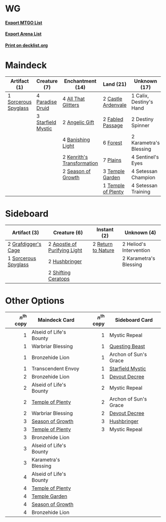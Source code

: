 # WG

#### [Export MTGO List](../collection/WG/WG.txt)
#### [Export Arena List](../collection/WG/WG_arena.txt)
#### [Print on decklist.org](http://decklist.org/?deckmain=4%09All%20That%20Glitters%0A2%09Angelic%20Gift%0A4%09Banishing%20Light%0A1%09Calix,%20Destiny's%20Hand%0A2%09Castle%20Ardenvale%0A2%09Destiny%20Spinner%0A2%09Fabled%20Passage%0A6%09Forest%0A2%09Karametra's%20Blessing%0A2%09Kenrith's%20Transformation%0A4%09Paradise%20Druid%0A7%09Plains%0A2%09Season%20of%20Growth%0A4%09Sentinel's%20Eyes%0A4%09Setessan%20Champion%0A4%09Setessan%20Training%0A1%09Sorcerous%20Spyglass%0A3%09Starfield%20Mystic%0A3%09Temple%20Garden%0A1%09Temple%20of%20Plenty&deckside=2%09Apostle%20of%20Purifying%20Light%0A2%09Grafdigger's%20Cage%0A2%09Heliod's%20Intervention%0A2%09Hushbringer%0A2%09Karametra's%20Blessing%0A2%09Return%20to%20Nature%0A2%09Shifting%20Ceratops%0A1%09Sorcerous%20Spyglass)
# Maindeck

|                                         Artifact (1)                                          |                                        Creature (7)                                         |                                          Enchantment (14)                                           |                                          Land (21)                                          |     Unknown (17)      |
|-----------------------------------------------------------------------------------------------|---------------------------------------------------------------------------------------------|-----------------------------------------------------------------------------------------------------|---------------------------------------------------------------------------------------------|-----------------------|
|1 [Sorcerous Spyglass](http://gatherer.wizards.com/Pages/Card/Details.aspx?multiverseid=435407)|4 [Paradise Druid](http://gatherer.wizards.com/Pages/Card/Details.aspx?multiverseid=461098)  |4 [All That Glitters](http://gatherer.wizards.com/Pages/Card/Details.aspx?multiverseid=472964)       |2 [Castle Ardenvale](http://gatherer.wizards.com/Pages/Card/Details.aspx?multiverseid=473200)|1 Calix, Destiny's Hand|
|                                                                                               |3 [Starfield Mystic](http://gatherer.wizards.com/Pages/Card/Details.aspx?multiverseid=466793)|2 [Angelic Gift](http://gatherer.wizards.com/Pages/Card/Details.aspx?multiverseid=446056)            |2 [Fabled Passage](http://gatherer.wizards.com/Pages/Card/Details.aspx?multiverseid=473206)  |2 Destiny Spinner      |
|                                                                                               |                                                                                             |4 [Banishing Light](http://gatherer.wizards.com/Pages/Card/Details.aspx?multiverseid=405135)         |6 [Forest](http://gatherer.wizards.com/Pages/Card/Details.aspx?multiverseid=439860)          |2 Karametra's Blessing |
|                                                                                               |                                                                                             |2 [Kenrith's Transformation](http://gatherer.wizards.com/Pages/Card/Details.aspx?multiverseid=473126)|7 [Plains](http://gatherer.wizards.com/Pages/Card/Details.aspx?multiverseid=439856)          |4 Sentinel's Eyes      |
|                                                                                               |                                                                                             |2 [Season of Growth](http://gatherer.wizards.com/Pages/Card/Details.aspx?multiverseid=466945)        |3 [Temple Garden](http://gatherer.wizards.com/Pages/Card/Details.aspx?multiverseid=405112)   |4 Setessan Champion    |
|                                                                                               |                                                                                             |                                                                                                     |1 [Temple of Plenty](http://gatherer.wizards.com/Pages/Card/Details.aspx?multiverseid=378537)|4 Setessan Training    |


# Sideboard

|                                         Artifact (3)                                          |                                             Creature (6)                                              |                                         Instant (2)                                         |      Unknown (4)      |
|-----------------------------------------------------------------------------------------------|-------------------------------------------------------------------------------------------------------|---------------------------------------------------------------------------------------------|-----------------------|
|2 [Grafdigger's Cage](http://gatherer.wizards.com/Pages/Card/Details.aspx?multiverseid=278452) |2 [Apostle of Purifying Light](http://gatherer.wizards.com/Pages/Card/Details.aspx?multiverseid=466760)|2 [Return to Nature](http://gatherer.wizards.com/Pages/Card/Details.aspx?multiverseid=461102)|2 Heliod's Intervention|
|1 [Sorcerous Spyglass](http://gatherer.wizards.com/Pages/Card/Details.aspx?multiverseid=435407)|2 [Hushbringer](http://gatherer.wizards.com/Pages/Card/Details.aspx?multiverseid=472980)               |                                                                                             |2 Karametra's Blessing |
|                                                                                               |2 [Shifting Ceratops](http://gatherer.wizards.com/Pages/Card/Details.aspx?multiverseid=466948)         |                                                                                             |                       |


# Other Options

|*n*<sup>th</sup> copy|                                       Maindeck Card                                       |*n*<sup>th</sup> copy|                                      Sideboard Card                                       |
|--------------------:|-------------------------------------------------------------------------------------------|--------------------:|-------------------------------------------------------------------------------------------|
|                    1|Alseid of Life's Bounty                                                                    |                    1|Mystic Repeal                                                                              |
|                    1|Warbriar Blessing                                                                          |                    1|[Questing Beast](http://gatherer.wizards.com/Pages/Card/Details.aspx?multiverseid=473133)  |
|                    1|Bronzehide Lion                                                                            |                    1|Archon of Sun's Grace                                                                      |
|                    1|Transcendent Envoy                                                                         |                    1|[Starfield Mystic](http://gatherer.wizards.com/Pages/Card/Details.aspx?multiverseid=466793)|
|                    2|Bronzehide Lion                                                                            |                    1|[Devout Decree](http://gatherer.wizards.com/Pages/Card/Details.aspx?multiverseid=466767)   |
|                    2|Alseid of Life's Bounty                                                                    |                    2|Mystic Repeal                                                                              |
|                    2|[Temple of Plenty](http://gatherer.wizards.com/Pages/Card/Details.aspx?multiverseid=378537)|                    2|Archon of Sun's Grace                                                                      |
|                    2|Warbriar Blessing                                                                          |                    2|[Devout Decree](http://gatherer.wizards.com/Pages/Card/Details.aspx?multiverseid=466767)   |
|                    3|[Season of Growth](http://gatherer.wizards.com/Pages/Card/Details.aspx?multiverseid=466945)|                    3|[Hushbringer](http://gatherer.wizards.com/Pages/Card/Details.aspx?multiverseid=472980)     |
|                    3|[Temple of Plenty](http://gatherer.wizards.com/Pages/Card/Details.aspx?multiverseid=378537)|                    3|Mystic Repeal                                                                              |
|                    3|Bronzehide Lion                                                                            |                     |                                                                                           |
|                    3|Alseid of Life's Bounty                                                                    |                     |                                                                                           |
|                    3|Karametra's Blessing                                                                       |                     |                                                                                           |
|                    4|Alseid of Life's Bounty                                                                    |                     |                                                                                           |
|                    4|[Temple of Plenty](http://gatherer.wizards.com/Pages/Card/Details.aspx?multiverseid=378537)|                     |                                                                                           |
|                    4|[Temple Garden](http://gatherer.wizards.com/Pages/Card/Details.aspx?multiverseid=405112)   |                     |                                                                                           |
|                    4|[Season of Growth](http://gatherer.wizards.com/Pages/Card/Details.aspx?multiverseid=466945)|                     |                                                                                           |
|                    4|Bronzehide Lion                                                                            |                     |                                                                                           |

